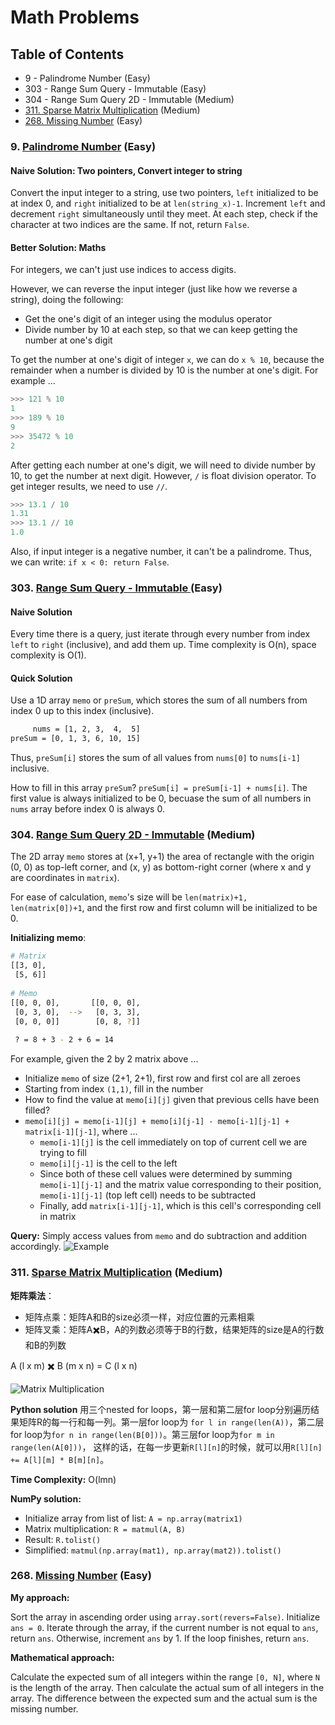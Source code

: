 # Math Problems

## Table of Contents

- 9 - Palindrome Number (Easy)
- 303 - Range Sum Query - Immutable (Easy)
- 304 - Range Sum Query 2D - Immutable (Medium)
- [311. Sparse Matrix Multiplication](#311-sparse-matrix-multiplication--medium-) (Medium)
- [268. Missing Number](#268-missing-number-easy) (Easy)

### 9. [Palindrome Number](https://leetcode.com/problems/palindrome-number/description/) (Easy)
#### Naive Solution: Two pointers, Convert integer to string
Convert the input integer to a string, use two pointers, `left` initialized to be at index 0, 
and `right` initialized to be at `len(string_x)-1`.
Increment `left` and decrement `right` simultaneously until they meet. At each step, check if the
character at two indices are the same. If not, return `False`.

#### Better Solution: Maths
For integers, we can't just use indices to access digits.

However, we can reverse the input integer (just like how we reverse a string), doing the following:
- Get the one's digit of an integer using the modulus operator
- Divide number by 10 at each step, so that we can keep getting the number at one's digit

To get the number at one's digit of integer `x`, we can do `x % 10`, because the remainder when a number is divided by 10
is the number at one's digit. For example ...
```python
>>> 121 % 10
1
>>> 189 % 10
9
>>> 35472 % 10
2
```

After getting each number at one's digit, we will need to divide number by 10, to get the number at next digit.
However, `/` is float division operator. To get integer results, we need to use `//`.
```python
>>> 13.1 / 10
1.31
>>> 13.1 // 10
1.0
```

Also, if input integer is a negative number, it can't be a palindrome. Thus, we can write: `if x < 0: return False`.

### 303. [Range Sum Query - Immutable ](https://leetcode.com/problems/range-sum-query-immutable/description/)(Easy)

#### Naive Solution
Every time there is a query, just iterate through every number from index `left` to `right` (inclusive), and add them up.
Time complexity is O(n), space complexity is O(1).

#### Quick Solution
Use a 1D array `memo` or `preSum`, which stores the sum of all numbers from index 0 up to this index (inclusive).
```bash
     nums = [1, 2, 3,  4,  5]
preSum = [0, 1, 3, 6, 10, 15]
```
Thus, `preSum[i]` stores the sum of all values from `nums[0]` to `nums[i-1]` inclusive.

How to fill in this array `preSum`? `preSum[i] = preSum[i-1] + nums[i]`. The first value is always initialized to be 0, becuase
the sum of all numbers in `nums` array before index 0 is always 0.

### 304. [Range Sum Query 2D - Immutable](https://leetcode.com/problems/range-sum-query-2d-immutable/description/) (Medium)
The 2D array `memo` stores at (x+1, y+1) the area of rectangle with the origin (0, 0) as top-left corner, and (x, y) as bottom-right
corner (where x and y are coordinates in `matrix`).

For ease of calculation, `memo`'s size will be `len(matrix)+1, len(matrix[0])+1`, and the first row and first column 
will be initialized to be 0.

**Initializing memo**:
```bash
# Matrix
[[3, 0],
 [5, 6]]
 
# Memo
[[0, 0, 0],       [[0, 0, 0],
 [0, 3, 0],  -->   [0, 3, 3],  
 [0, 0, 0]]        [0, 8, ?]]
 
 ? = 8 + 3 - 2 + 6 = 14
```
For example, given the 2 by 2 matrix above ...
- Initialize `memo` of size (2+1, 2+1), first row and first col are all zeroes
- Starting from index `(1,1)`, fill in the number
- How to find the value at `memo[i][j]` given that previous cells have been filled?
- `memo[i][j] = memo[i-1][j] + memo[i][j-1] - memo[i-1][j-1] + matrix[i-1][j-1]`, where ...
  - `memo[i-1][j]` is the cell immediately on top of current cell we are trying to fill
  - `memo[i][j-1]` is the cell to the left
  - Since both of these cell values were determined by summing `memo[i-1][j-1]` and the matrix value corresponding to their position, `memo[i-1][j-1]` (top left cell) needs to be subtracted
  - Finally, add `matrix[i-1][j-1]`, which is this cell's corresponding cell in matrix

**Query:**
Simply access values from `memo` and do subtraction and addition accordingly.
![Example](https://labuladong.github.io/algo/images/%E5%89%8D%E7%BC%80%E5%92%8C/5.jpeg)

### 311. [Sparse Matrix Multiplication](https://leetcode.com/problems/sparse-matrix-multiplication/description/) (Medium)

**矩阵乘法**：
- 矩阵点乘：矩阵A和B的size必须一样，对应位置的元素相乘
- 矩阵叉乘：矩阵A✖️B，A的列数必须等于B的行数，结果矩阵的size是A的行数和B的列数

A (l x m) ✖️ B (m x n) = C (l x n)

![Matrix Multiplication](https://www.geeksforgeeks.org/wp-content/uploads/strassen_new.png)

**Python solution**
用三个nested for loops，第一层和第二层for loop分别遍历结果矩阵R的每一行和每一列。第一层for loop为
`for l in range(len(A))`，第二层for loop为`for n in range(len(B[0]))`。第三层for loop为`for m in range(len(A[0]))`，
这样的话，在每一步更新`R[l][n]`的时候，就可以用`R[l][n] += A[l][m] * B[m][n]`。

**Time Complexity:** O(lmn)

**NumPy solution:**
- Initialize array from list of list: `A = np.array(matrix1)`
- Matrix multiplication: `R = matmul(A, B)`
- Result: `R.tolist()`
- Simplified: `matmul(np.array(mat1), np.array(mat2)).tolist()`


### 268. [Missing Number](https://leetcode.com/problems/missing-number/description/) (Easy)

**My approach:** 

Sort the array in ascending order using `array.sort(revers=False)`. Initialize `ans = 0`. 
Iterate through the array, if the current number is not equal to `ans`, return `ans`. 
Otherwise, increment `ans` by 1. If the loop finishes, return `ans`.

**Mathematical approach:**

Calculate the expected sum of all integers within the range `[0, N]`, where `N` is the length of the array.
Then calculate the actual sum of all integers in the array. 
The difference between the expected sum and the actual sum is the missing number.

